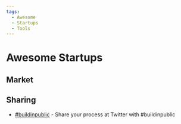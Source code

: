 ```yaml
---
tags:
  - Awesome
  - Startups
  - Tools
---
```


# Awesome Startups

## Market

## Sharing

- [#buildinpublic](https://buildinpublic.com/) - Share your process at Twitter with #buildinpublic